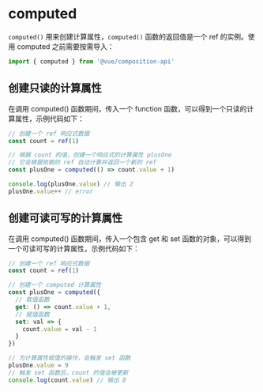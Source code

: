 # computed

`computed()` 用来创建计算属性，`computed()` 函数的返回值是一个 ref 的实例。使用 computed 之前需要按需导入：

```js
import { computed } from '@vue/composition-api'
```

## 创建只读的计算属性

在调用 computed() 函数期间，传入一个 function 函数，可以得到一个只读的计算属性，示例代码如下：

```js
// 创建一个 ref 响应式数据
const count = ref(1)

// 根据 count 的值，创建一个响应式的计算属性 plusOne
// 它会根据依赖的 ref 自动计算并返回一个新的 ref
const plusOne = computed(() => count.value + 1)

console.log(plusOne.value) // 输出 2
plusOne.value++ // error
```

## 创建可读可写的计算属性

在调用 computed() 函数期间，传入一个包含 get 和 set 函数的对象，可以得到一个可读可写的计算属性，示例代码如下：

```js
// 创建一个 ref 响应式数据
const count = ref(1)

// 创建一个 computed 计算属性
const plusOne = computed({
  // 取值函数
  get: () => count.value + 1,
  // 赋值函数
  set: val => {
    count.value = val - 1
  }
})

// 为计算属性赋值的操作，会触发 set 函数
plusOne.value = 9
// 触发 set 函数后，count 的值会被更新
console.log(count.value) // 输出 8
```
